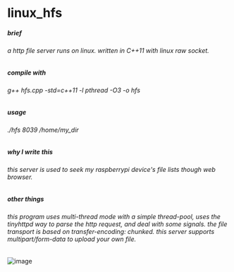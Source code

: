 # linux_hfs
##### brief
###### a http file server runs on linux. written in C++11 with linux raw socket.
##### compile with
###### g++ hfs.cpp -std=c++11 -l pthread -O3 -o hfs
##### usage
###### ./hfs 8039 /home/my_dir
##### why I write this
###### this server is used to seek my raspberrypi device's file lists though web browser.
##### other things
###### this program uses multi-thread mode with a simple thread-pool, uses the tinyhttpd way to parse the http request, and deal with some signals. the file transport is based on transfer-encoding: chunked. this server supports multipart/form-data to upload your own file.
![image](https://github.com/user-attachments/assets/59af40c7-d516-4783-92de-ca57da2b83a7)
